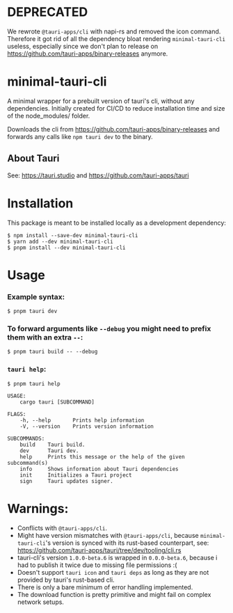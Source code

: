 # DEPRECATED

We rewrote `@tauri-apps/cli` with napi-rs and removed the icon command. Therefore it got rid of all the dependency bloat rendering `minimal-tauri-cli` useless, especially since we don't plan to release on https://github.com/tauri-apps/binary-releases anymore.

# minimal-tauri-cli

A minimal wrapper for a prebuilt version of tauri's cli, without any dependencies. Initially created for CI/CD to reduce installation time and size of the node_modules/ folder.

Downloads the cli from https://github.com/tauri-apps/binary-releases and forwards any calls like `npm tauri dev` to the binary.

## About Tauri

See: https://tauri.studio and https://github.com/tauri-apps/tauri

# Installation

This package is meant to be installed locally as a development dependency:

```
$ npm install --save-dev minimal-tauri-cli
$ yarn add --dev minimal-tauri-cli
$ pnpm install --dev minimal-tauri-cli
```

# Usage

### Example syntax:

```
$ pnpm tauri dev
```

### To forward arguments like `--debug` you might need to prefix them with an extra `--`:

```
$ pnpm tauri build -- --debug
```

### `tauri help`:

```
$ pnpm tauri help

USAGE:
    cargo tauri [SUBCOMMAND]

FLAGS:
    -h, --help       Prints help information
    -V, --version    Prints version information

SUBCOMMANDS:
    build    Tauri build.
    dev      Tauri dev.
    help     Prints this message or the help of the given subcommand(s)
    info     Shows information about Tauri dependencies
    init     Initializes a Tauri project
    sign     Tauri updates signer.
```

# Warnings:

-   Conflicts with `@tauri-apps/cli`.
-   Might have version mismatches with `@tauri-apps/cli`, because `minimal-tauri-cli`'s version is synced with its rust-based counterpart, see: https://github.com/tauri-apps/tauri/tree/dev/tooling/cli.rs
-   tauri-cli's version `1.0.0-beta.6` is wrapped in `0.0.0-beta.6`, because i had to publish it twice due to missing file permissions :(
-   Doesn't support `tauri icon` and `tauri deps` as long as they are not provided by tauri's rust-based cli.
-   There is only a bare minimum of error handling implemented.
-   The download function is pretty primitive and might fail on complex network setups.
